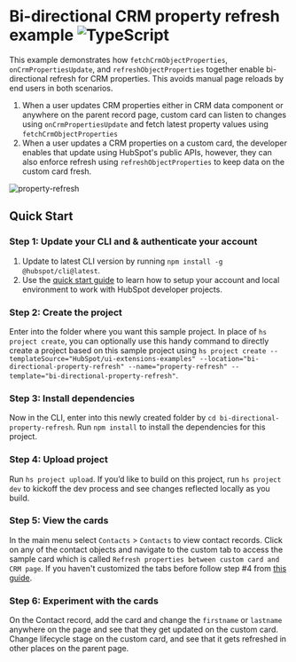 # Bi-directional CRM property refresh example ![TypeScript](https://img.shields.io/badge/typescript-%23007ACC.svg?style=for-the-badge&logo=typescript&logoColor=white)

This example demonstrates how `fetchCrmObjectProperties`, `onCrmPropertiesUpdate`, and `refreshObjectProperties` together enable bi-directional refresh for CRM properties. This avoids manual page reloads by end users in both scenarios.

1. When a user updates CRM properties either in CRM data component or anywhere on the parent record page, custom card can listen to changes using `onCrmPropertiesUpdate` and fetch latest property values using `fetchCrmObjectProperties`
2. When a user updates a CRM properties on a custom card, the developer enables that update using HubSpot's public APIs, however, they can also enforce refresh using `refreshObjectProperties` to keep data on the custom card fresh.
   
![property-refresh](https://github.com/HubSpot/ui-extensions-examples/assets/20711270/0a13b2bc-c6d7-4fd6-a43c-225e9d94aef4)


## Quick Start

### Step 1: Update your CLI and & authenticate your account

1. Update to latest CLI version by running `npm install -g @hubspot/cli@latest`.
2. Use the [quick start guide](https://developers.hubspot.com/docs/platform/ui-extensions-quickstart) to learn how to setup your account and local environment to work with HubSpot developer projects. 

### Step 2: Create the project

Enter into the folder where you want this sample project. In place of `hs project create`, you can optionally use this handy command to directly create a project based on this sample project using `hs project create --templateSource="HubSpot/ui-extensions-examples" --location="bi-directional-property-refresh" --name="property-refresh" --template="bi-directional-property-refresh"`.

### Step 3: Install dependencies

Now in the CLI, enter into this newly created folder by `cd bi-directional-property-refresh`. Run `npm install` to install the dependencies for this project.

### Step 4: Upload project

Run `hs project upload`. If you’d like to build on this project, run `hs project dev` to kickoff the dev process and see changes reflected locally as you build.

### Step 5: View the cards

In the main menu select `Contacts` > `Contacts` to view contact records. Click on any of the contact objects and navigate to the custom tab to access the sample card which is called `Refresh properties between custom card and CRM page`. If you haven't customized the tabs before follow step #4 from [this guide](https://developers.hubspot.com/docs/platform/ui-extensions-quickstart).

### Step 6: Experiment with the cards

On the Contact record, add the card and change the `firstname` or `lastname` anywhere on the page and see that they get updated on the custom card. Change lifecycle stage on the custom card, and see that it gets refreshed in other places on the parent page.
